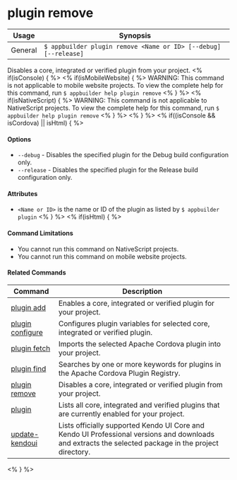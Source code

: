 plugin remove
==========

Usage | Synopsis
------|-------
General | `$ appbuilder plugin remove <Name or ID> [--debug] [--release]`

Disables a core, integrated or verified plugin from your project.
<% if(isConsole) { %>
<% if(isMobileWebsite) { %>
WARNING: This command is not applicable to mobile website projects. To view the complete help for this command, run `$ appbuilder help plugin remove`
<% } %>
<% if(isNativeScript) { %>
WARNING: This command is not applicable to NativeScript projects. To view the complete help for this command, run `$ appbuilder help plugin remove`
<% } %>
<% } %>
<% if((isConsole && isCordova) || isHtml) { %>
#### Options
* `--debug` - Disables the specified plugin for the Debug build configuration only. 
* `--release` - Disables the specified plugin for the Release build configuration only.

#### Attributes
* `<Name or ID>` is the name or ID of the plugin as listed by `$ appbuilder plugin`
<% } %>
<% if(isHtml) { %> 
#### Command Limitations

* You cannot run this command on NativeScript projects.
* You cannot run this command on mobile website projects.

#### Related Commands

Command | Description
----------|----------
[plugin add](plugin-add.html) | Enables a core, integrated or verified plugin for your project.
[plugin configure](plugin-configure.html) | Configures plugin variables for selected core, integrated or verified plugin.
[plugin fetch](plugin-fetch.html) | Imports the selected Apache Cordova plugin into your project.
[plugin find](plugin-find.html) | Searches by one or more keywords for plugins in the Apache Cordova Plugin Registry.
[plugin remove](plugin-remove.html) | Disables a core, integrated or verified plugin from your project.
[plugin](plugin.html) | Lists all core, integrated and verified plugins that are currently enabled for your project.
[update-kendoui](update-kendoui.html) | Lists officially supported Kendo UI Core and Kendo UI Professional versions and downloads and extracts the selected package in the project directory.
<% } %>